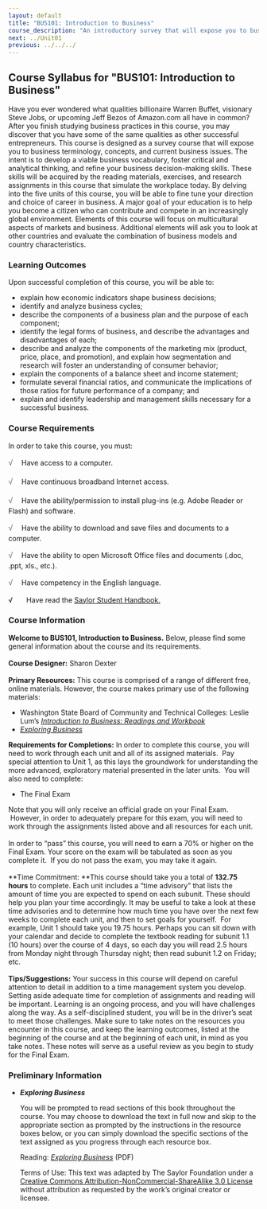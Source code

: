 ```yaml
---
layout: default
title: "BUS101: Introduction to Business"
course_description: "An introductory survey that will expose you to business terminology, concepts, and current business issues, with the intent of helping students develop a viable business vocabulary, foster critical and analytical thinking, and refine business decision-making skills."
next: ../Unit01
previous: ../../../
---
```

Course Syllabus for "BUS101: Introduction to Business"
------------------------------------------------------

Have you ever wondered what qualities billionaire Warren Buffet,
visionary Steve Jobs, or upcoming Jeff Bezos of Amazon.com all have in
common? After you finish studying business practices in this course, you
may discover that you have some of the same qualities as other
successful entrepreneurs. This course is designed as a survey course
that will expose you to business terminology, concepts, and current
business issues. The intent is to develop a viable business vocabulary,
foster critical and analytical thinking, and refine your business
decision-making skills. These skills will be acquired by the reading
materials, exercises, and research assignments in this course that
simulate the workplace today. By delving into the five units of this
course, you will be able to fine tune your direction and choice of
career in business. A major goal of your education is to help you become
a citizen who can contribute and compete in an increasingly global
environment. Elements of this course will focus on multicultural aspects
of markets and business. Additional elements will ask you to look at
other countries and evaluate the combination of business models and
country characteristics.

### Learning Outcomes

Upon successful completion of this course, you will be able to:

-   explain how economic indicators shape business decisions;
-   identify and analyze business cycles;
-   describe the components of a business plan and the purpose of each
    component;
-   identify the legal forms of business, and describe the advantages
    and disadvantages of each;
-   describe and analyze the components of the marketing mix (product,
    price, place, and promotion), and explain how segmentation and
    research will foster an understanding of consumer behavior;
-   explain the components of a balance sheet and income statement;
-   formulate several financial ratios, and communicate the implications
    of those ratios for future performance of a company; and
-   explain and identify leadership and management skills necessary for
    a successful business.

### Course Requirements

In order to take this course, you must:  
  
 <span
style="color: rgb(85, 85, 85); font-family: 'Myriad Pro', 'Gill Sans', 'Gill Sans MT', Calibri, sans-serif; font-size: 16px; font-style: normal; font-variant: normal; font-weight: normal; letter-spacing: normal; line-height: 24px; orphans: 2; text-align: left; text-indent: 0px; text-transform: none; white-space: normal; widows: 2; word-spacing: 0px; -webkit-text-size-adjust: none; -webkit-text-stroke-width: 0px; background-color: rgb(255, 255, 255); display: inline !important; float: none; ">√
   </span>Have access to a computer.  
  
 <span
style="color: rgb(85, 85, 85); font-family: 'Myriad Pro', 'Gill Sans', 'Gill Sans MT', Calibri, sans-serif; font-size: 16px; font-style: normal; font-variant: normal; font-weight: normal; letter-spacing: normal; line-height: 24px; orphans: 2; text-align: left; text-indent: 0px; text-transform: none; white-space: normal; widows: 2; word-spacing: 0px; -webkit-text-size-adjust: none; -webkit-text-stroke-width: 0px; background-color: rgb(255, 255, 255); display: inline !important; float: none; ">√
   </span>Have continuous broadband Internet access.  
  
 <span
style="color: rgb(85, 85, 85); font-family: 'Myriad Pro', 'Gill Sans', 'Gill Sans MT', Calibri, sans-serif; font-size: 16px; font-style: normal; font-variant: normal; font-weight: normal; letter-spacing: normal; line-height: 24px; orphans: 2; text-align: left; text-indent: 0px; text-transform: none; white-space: normal; widows: 2; word-spacing: 0px; -webkit-text-size-adjust: none; -webkit-text-stroke-width: 0px; background-color: rgb(255, 255, 255); display: inline !important; float: none; ">√
   </span>Have the ability/permission to install plug-ins (e.g. Adobe
Reader or Flash) and software.  
  
 <span
style="color: rgb(85, 85, 85); font-family: 'Myriad Pro', 'Gill Sans', 'Gill Sans MT', Calibri, sans-serif; font-size: 16px; font-style: normal; font-variant: normal; font-weight: normal; letter-spacing: normal; line-height: 24px; orphans: 2; text-align: left; text-indent: 0px; text-transform: none; white-space: normal; widows: 2; word-spacing: 0px; -webkit-text-size-adjust: none; -webkit-text-stroke-width: 0px; background-color: rgb(255, 255, 255); display: inline !important; float: none; ">√
   </span>Have the ability to download and save files and documents to a
computer.  
  
 <span
style="color: rgb(85, 85, 85); font-family: 'Myriad Pro', 'Gill Sans', 'Gill Sans MT', Calibri, sans-serif; font-size: 16px; font-style: normal; font-variant: normal; font-weight: normal; letter-spacing: normal; line-height: 24px; orphans: 2; text-align: left; text-indent: 0px; text-transform: none; white-space: normal; widows: 2; word-spacing: 0px; -webkit-text-size-adjust: none; -webkit-text-stroke-width: 0px; background-color: rgb(255, 255, 255); display: inline !important; float: none; ">√
   </span>Have the ability to open Microsoft Office files and documents
(.doc, .ppt, xls., etc.).  
  
 <span
style="color: rgb(85, 85, 85); font-family: 'Myriad Pro', 'Gill Sans', 'Gill Sans MT', Calibri, sans-serif; font-size: 16px; font-style: normal; font-variant: normal; font-weight: normal; letter-spacing: normal; line-height: 24px; orphans: 2; text-align: left; text-indent: 0px; text-transform: none; white-space: normal; widows: 2; word-spacing: 0px; -webkit-text-size-adjust: none; -webkit-text-stroke-width: 0px; background-color: rgb(255, 255, 255); display: inline !important; float: none; ">√
   </span>Have competency in the English language.

√       Have read the [Saylor Student
Handbook.](http://www.saylor.org/site/wp-content/uploads/2012/05/Saylor-StudentHandbook.pdf)

### Course Information

**Welcome to BUS101, Introduction to Business.** Below, please find some
general information about the course and its requirements.  
    
 **Course Designer:** Sharon Dexter  
    
 **Primary Resources:** This course is comprised of a range of different
free, online materials. However, the course makes primary use of the
following materials:  

-   Washington State Board of Community and Technical Colleges: Leslie
    Lum’s [*Introduction to Business: Readings and
    Workbook*](http://www.saylor.org/site/wp-content/uploads/2012/05/Bus101-Book-May2011.pdf)
-   [*Exploring
    Business*](http://www.saylor.org/site/textbooks/Exploring%20Business.pdf)

**Requirements for Completions:** In order to complete this course, you
will need to work through each unit and all of its assigned materials.
 Pay special attention to Unit 1, as this lays the groundwork for
understanding the more advanced, exploratory material presented in the
later units.  You will also need to complete:

-   The Final Exam 

Note that you will only receive an official grade on your Final Exam.
 However, in order to adequately prepare for this exam, you will need to
work through the assignments listed above and all resources for each
unit.  
    
 In order to “pass” this course, you will need to earn a 70% or higher
on the Final Exam. Your score on the exam will be tabulated as soon as
you complete it.  If you do not pass the exam, you may take it again.  
    
 **Time Commitment: **This course should take you a total of **132.75**
**hours** to complete. Each unit includes a “time advisory” that lists
the amount of time you are expected to spend on each subunit. These
should help you plan your time accordingly. It may be useful to take a
look at these time advisories and to determine how much time you have
over the next few weeks to complete each unit, and then to set goals for
yourself.  For example, Unit 1 should take you 19.75 hours. Perhaps you
can sit down with your calendar and decide to complete the textbook
reading for subunit 1.1 (10 hours) over the course of 4 days, so each
day you will read 2.5 hours from Monday night through Thursday night;
then read subunit 1.2 on Friday; etc.   
    
 **Tips/Suggestions:** Your success in this course will depend on
careful attention to detail in addition to a time management system you
develop. Setting aside adequate time for completion of assignments and
reading will be important. Learning is an ongoing process, and you will
have challenges along the way. As a self-disciplined student, you will
be in the driver’s seat to meet those challenges. Make sure to take
notes on the resources you encounter in this course, and keep the
learning outcomes, listed at the beginning of the course and at the
beginning of each unit, in mind as you take notes. These notes will
serve as a useful review as you begin to study for the Final Exam.

### Preliminary Information

-   ***Exploring Business***

    You will be prompted to read sections of this book throughout the
    course. You may choose to download the text in full now and skip to
    the appropriate section as prompted by the instructions in the
    resource boxes below, or you can simply download the specific
    sections of the text assigned as you progress through each resource
    box.  
      
     Reading: *[Exploring
    Business](http://www.saylor.org/site/textbooks/Exploring%20Business.pdf)* (PDF)  
      
     Terms of Use: This text was adapted by The Saylor Foundation under
    a [Creative Commons Attribution-NonCommercial-ShareAlike 3.0
    License](http://creativecommons.org/licenses/by-nc-sa/3.0/) without
    attribution as requested by the work’s original creator or licensee.


